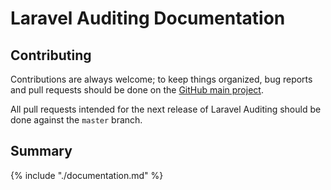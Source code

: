 # Laravel Auditing Documentation

## Contributing

Contributions are always welcome; to keep things organized, bug reports and pull requests should be done on the [GitHub main project](https://github.com/owen-it/laravel-auditing/issues).

All pull requests intended for the next release of Laravel Auditing should be done against the `master` branch.

## Summary

{% include "./documentation.md" %}

